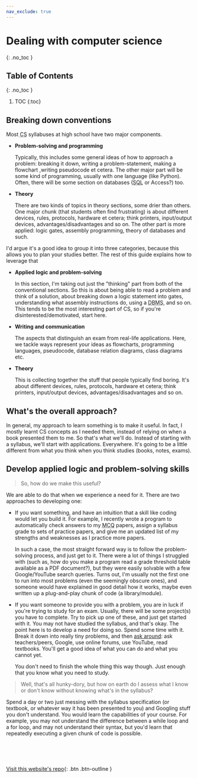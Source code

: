 ```yaml
---
nav_exclude: true
---
```


# Dealing with computer science
{: .no_toc }

## Table of Contents
{: .no_toc }

1. TOC
{:toc}

## Breaking down conventions
Most <abbr title="Computer Science">CS</abbr> syllabuses at high school have two major components.

* **Problem-solving and programming**

    Typically, this includes some general ideas of how to approach a problem: breaking it down, writing a problem-statement, making a flowchart ,writing pseudocode et cetera. The other major part will be some kind of programming, usually with one language (like Python). Often, there will be some section on databases (<abbr title="Structured Query Language">SQL</abbr> or Access?) too.

* **Theory**

    There are two kinds of topics in theory sections, some drier than others. One major chunk (that students often find frustrating) is about different devices, rules, protocols, hardware et cetera; think printers, input/output devices, advantages/disadvantages and so on. The other part is more applied: logic gates, assembly programming, theory of databases and such.

I'd argue it's a good idea to group it into three categories, because this allows you to plan your studies better. The rest of this guide explains how to leverage that

* **Applied logic and problem-solving**

    In this section, I'm taking out just the "thinking" part from both of the conventional sections. So this is about being able to read a problem and think of a solution, about breaking down a logic statement into gates, understanding what assembly instructions do, using a <abbr title="DataBase Management System">DBMS</abbr>, and so on. This tends to be the most interesting part of CS, so if you're disinterested/demotivated, start here.

* **Writing and communication**

    The aspects that distinguish an exam from real-life applications. Here, we tackle ways represent your ideas as flowcharts, programming languages, pseudocode, database relation diagrams, class diagrams etc.

* **Theory**

    This is collecting together the stuff that people typically find boring. It's about different devices, rules, protocols, hardware et cetera; think printers, input/output devices, advantages/disadvantages and so on.


## What's the overall approach?
In general, my approach to learn something is to make it useful. In fact, I mostly learnt CS concepts as I needed them, instead of relying on when a book presented them to me. So that's what we'll do. Instead of starting with a syllabus, we'll start with applications. Everywhere. It's going to be a little different from what you think when you think studies (books, notes, exams).

## Develop applied logic and problem-solving skills
> So, how do we make this useful?

We are able to do that when we experience a need for it. There are two approaches to developing one:

* If you want something, and have an intuition that a skill like coding would let you build it. For example, I recently wrote a program to automatically check answers to my <abbr title="Multiple Choice Questions">MCQ</abbr> papers, assign a syllabus grade to sets of practice papers, and give me an updated list of my strengths and weaknesses as I practice more papers.

    In such a case, the most straight forward way is to follow the problem-solving process, and just get to it. There were a lot of things I struggled with (such as, how do you make a program read a grade threshold table available as a PDF document?), but they were easily solvable with a few Google/YouTube search queries. Turns out, I'm usually not the first one to run into most problems (even the seemingly obscure ones), and someone would have explained in good detail how it works, maybe even written up a plug-and-play chunk of code (a library/module).

* If you want someone to provide you with a problem, you are in luck if you're trying to study for an exam. Usually, there will be some project(s) you have to complete. Try to pick up one of these, and just get started with it. You may not have studied the syllabus, and that's okay. The point here is to develop a need for doing so. Spend some time with it. Break it down into really tiny problems, and then [ask around](https://eccentricorange.github.io/CAIE-Computer-Science/things-to-know.html#asking-for-help): ask teachers/peers, Google, use online forums, use YouTube, read textbooks. You'll get a good idea of what you can do and what you cannot yet.

    You don't need to finish the whole thing this way though. Just enough that you know what you need to study.

> Well, that's all hunky-dory, but how on earth do I assess what I know or don't know without knowing what's in the syllabus?

Spend a day or two just messing with the syllabus specification (or textbook, or whatever way it has been presented to you) and Googling stuff you don't understand. You would learn the capabilities of your course. For example, you may not understand the difference between a while loop and a for loop, and may not understand their syntax, but you'd learn that repeatedly executing a given chunk of code is possible.

<br> <br> <br>

[Visit this website's repo](https://github.com/eccentricOrange/CAIE-Computer-Science){: .btn .btn-outline }
